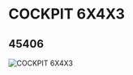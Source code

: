 # COCKPIT 6X4X3
## 45406
![COCKPIT 6X4X3](https://lc-www-live-s.legocdn.com/media/bricks/5/2/6025393.jpg)